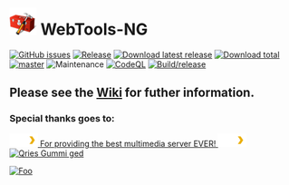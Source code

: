 # ![Logo](https://github.com/WebTools-NG/WebTools-NG/blob/master/wiki/icons/WebTools-48-NG.png) WebTools-NG

[![GitHub issues](https://img.shields.io/github/issues/WebTools-NG/WebTools-NG.svg?style=flat)](https://github.com/WebTools-NG/WebTools-NG/issues)
[![Release](https://img.shields.io/github/release/WebTools-NG/WebTools-NG.svg?style=flat)](https://github.com/WebTools-NG/WebTools-NG/releases/latest)
[![Download latest release](https://img.shields.io/github/downloads/WebTools-NG/WebTools-NG/latest/total.svg)](https://github.com/WebTools-NG/WebTools-NG/releases/latest)
[![Download total](https://img.shields.io/github/downloads/WebTools-NG/WebTools-NG/total.svg)](https://github.com/WebTools-NG/WebTools-NG/releases)
[![master](https://img.shields.io/badge/master-stable-green.svg?maxAge=2592000)]('')
![Maintenance](https://img.shields.io/badge/Maintained-Yes-green.svg)
[![CodeQL](https://github.com/WebTools-NG/WebTools-NG/workflows/CodeQL/badge.svg)](https://github.com/WebTools-NG/WebTools-NG/actions?query=workflow%3ACodeQL)
[![Build/release](https://github.com/WebTools-NG/WebTools-NG/actions/workflows/release.yml/badge.svg)](https://github.com/WebTools-NG/WebTools-NG/actions/workflows/release.yml)

## Please see the [Wiki](https://github.com/WebTools-NG/WebTools-NG/wiki) for futher information.


### Special thanks goes to:

<a href="https://plex.tv/">
    <img alt="Plex" src="https://github.com/WebTools-NG/WebTools-NG/blob/master/wiki/icons/plex-logo-full-color-on-black.png" width="50"> For providing the best multimedia server EVER!
</a>

<img src="https://github.com/WebTools-NG/WebTools-NG/blob/master/wiki/icons/plex-logo-full-color-on-black.png" alt="Plex" width="50"/>


<br>

<a href="https://www.qries.com/">
         <img alt="Qries" src="https://www.qries.com/images/banner_logo.png"
         width=150" height="70"> Gummi ged
      </a>

<br>

[![Foo](http://www.google.com.au/images/nav_logo7.png)](http://google.com.au/)


